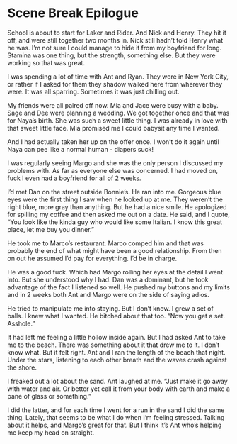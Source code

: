 #  Scene Break Epilogue

School is about to start for Laker and Rider. And Nick and Henry. They hit it
off, and were still together two months in. Nick still hadn’t told Henry what he
was. I’m not sure I could manage to hide it from my boyfriend for long. Stamina
was one thing, but the strength, something else. But they were working so that
was great.

I was spending a lot of time with Ant and Ryan. They were in New York City, or
rather if I asked for them they shadow walked here from wherever they were. It
was all sparring. Sometimes it was just chilling out.

My friends were all paired off now. Mia and Jace were busy with a baby. Sage and
Dee were planning a wedding. We got together once and that was for Naya’s birth.
She was such a sweet little thing. I was already in love with that sweet little
face. Mia promised me I could babysit any time I wanted.

And I had actually taken her up on the offer once. I won’t do it again until
Naya can pee like a normal human - diapers suck!

I was regularly seeing Margo and she was the only person I discussed my problems
with. As far as everyone else was concerned. I had moved on, fuck I even had a
boyfriend for all of 2 weeks.

I’d met Dan on the street outside Bonnie’s. He ran into me. Gorgeous blue eyes
were the first thing I saw when he looked up at me. They weren’t the right blue,
more gray than anything. But he had a nice smile. He apologized for spilling my
coffee and then asked me out on a date. He said, and I quote, “You look like the
kinda guy who would like some Italian. I know this great place, let me buy you
dinner.”

He took me to Marco’s restaurant. Marco comped him and that was probably the end
of what might have been a good relationship. From then on out he assumed I’d pay
for everything. I’d be in charge.

He was a good fuck. Which had Margo rolling her eyes at the detail I went into.
But she understood why I had. Dan was a dominant, but he took advantage of the
fact I listened so well. He pushed my buttons and my limits and in 2 weeks both
Ant and Margo were on the side of saying adios.

He tried to manipulate me into staying. But I don’t know. I grew a set of balls.
I knew what I wanted. He bitched about that too. “Now you get a set. Asshole.”

It had left me feeling a little hollow inside again. But I had asked Ant to take
me to the beach. There was something about it that drew me to it. I don’t know
what. But it felt right. Ant and I ran the length of the beach that night. Under
the stars, listening to each other breath and the waves crash against the shore.

I freaked out a lot about the sand. Ant laughed at me. “Just make it go away
with water and air. Or better yet call it from your body with earth and make a
pane of glass or something.”

I did the latter, and for each time I went for a run in the sand I did the same
thing. Lately, that seems to be what I do when I’m feeling stressed. Talking
about it helps, and Margo’s great for that. But I think it’s Ant who’s helping
me keep my head on straight.
